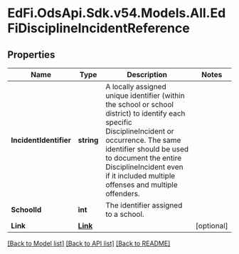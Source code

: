 # EdFi.OdsApi.Sdk.v54.Models.All.EdFiDisciplineIncidentReference

## Properties

Name | Type | Description | Notes
------------ | ------------- | ------------- | -------------
**IncidentIdentifier** | **string** | A locally assigned unique identifier (within the school or school district) to identify each specific DisciplineIncident or occurrence. The same identifier should be used to document the entire DisciplineIncident even if it included multiple offenses and multiple offenders. | 
**SchoolId** | **int** | The identifier assigned to a school. | 
**Link** | [**Link**](Link.md) |  | [optional] 

[[Back to Model list]](../README.md#documentation-for-models) [[Back to API list]](../README.md#documentation-for-api-endpoints) [[Back to README]](../README.md)

